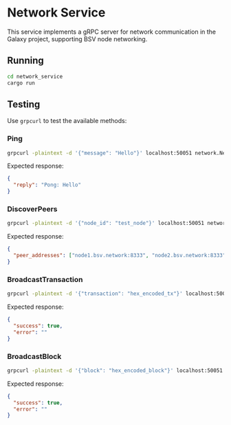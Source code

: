 # Network Service

This service implements a gRPC server for network communication in the Galaxy project, supporting BSV node networking.

## Running
```bash
cd network_service
cargo run
```

## Testing
Use `grpcurl` to test the available methods:

### Ping
```bash
grpcurl -plaintext -d '{"message": "Hello"}' localhost:50051 network.Network/Ping
```
Expected response:
```json
{
  "reply": "Pong: Hello"
}
```

### DiscoverPeers
```bash
grpcurl -plaintext -d '{"node_id": "test_node"}' localhost:50051 network.Network/DiscoverPeers
```
Expected response:
```json
{
  "peer_addresses": ["node1.bsv.network:8333", "node2.bsv.network:8333"]
}
```

### BroadcastTransaction
```bash
grpcurl -plaintext -d '{"transaction": "hex_encoded_tx"}' localhost:50051 network.Network/BroadcastTransaction
```
Expected response:
```json
{
  "success": true,
  "error": ""
}
```

### BroadcastBlock
```bash
grpcurl -plaintext -d '{"block": "hex_encoded_block"}' localhost:50051 network.Network/BroadcastBlock
```
Expected response:
```json
{
  "success": true,
  "error": ""
}
```
